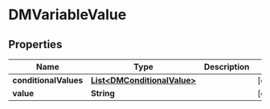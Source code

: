 

# DMVariableValue



## Properties

| Name | Type | Description | Notes |
|------------ | ------------- | ------------- | -------------|
|**conditionalValues** | [**List&lt;DMConditionalValue&gt;**](DMConditionalValue.md) |  |  [optional] |
|**value** | **String** |  |  [optional] |



